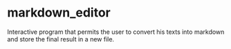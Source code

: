 # markdown_editor
Interactive program that permits the user to convert his texts into markdown and store the final result in a new file.
